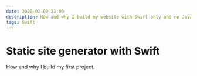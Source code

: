 ```yaml
---
date: 2020-02-09 21:00
description: How and why I build my website with Swift only and no JavaScript.
tags: Swift
---
```

# Static site generator with Swift

How and why I build my first project.
